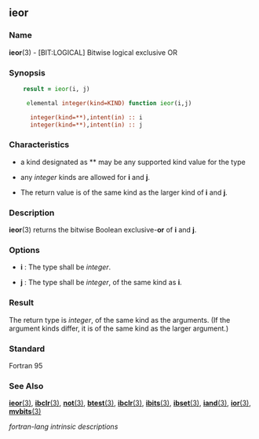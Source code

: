 ## ieor

### **Name**

**ieor**(3) - \[BIT:LOGICAL\] Bitwise logical exclusive OR

### **Synopsis**
```fortran
    result = ieor(i, j)
```
```fortran
     elemental integer(kind=KIND) function ieor(i,j)

      integer(kind=**),intent(in) :: i
      integer(kind=**),intent(in) :: j
```
### **Characteristics**

  - a kind designated as ** may be any supported kind value for the type

  - any _integer_ kinds are allowed for **i** and **j**.

  - The return value is of the same kind as the larger kind of **i**
    and **j**.

### **Description**

**ieor**(3) returns the bitwise Boolean exclusive-**or** of **i** and **j**.

### **Options**

- **i**
  : The type shall be _integer_.

- **j**
  : The type shall be _integer_, of the same kind as **i**.

### **Result**

The return type is _integer_, of the same kind as the arguments. (If the
argument kinds differ, it is of the same kind as the larger argument.)

### **Standard**

Fortran 95

### **See Also**

[**ieor**(3)](#ieor),
[**ibclr**(3)](#ibclr),
[**not**(3)](#not),
[**btest**(3)](#btest),
[**ibclr**(3)](#ibclr),
[**ibits**(3)](#ibits),
[**ibset**(3)](#ibset),
[**iand**(3)](#iand),
[**ior**(3)](#ior),
[**mvbits**(3)](#mvbits)

 _fortran-lang intrinsic descriptions_
